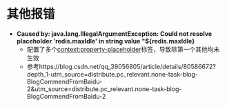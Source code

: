# 其他报错



* **Caused by: java.lang.IllegalArgumentException: Could not resolve placeholder 'redis.maxIdle' in string value "${redis.maxIdle}**
  * 配置了多个<context:property-placeholder>标签，导致除第一个其他均未生效
  * 参考https://blog.csdn.net/qq_39056805/article/details/80586672?depth_1-utm_source=distribute.pc_relevant.none-task-blog-BlogCommendFromBaidu-2&utm_source=distribute.pc_relevant.none-task-blog-BlogCommendFromBaidu-2